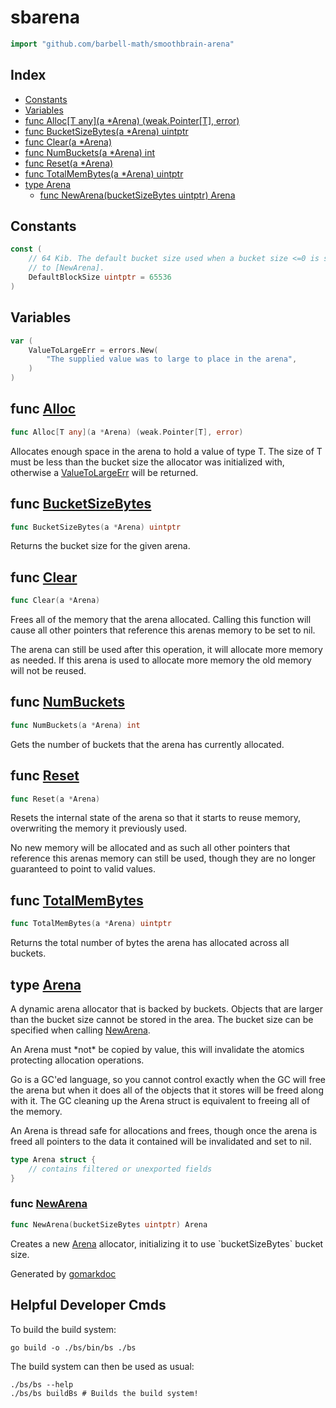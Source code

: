 <!-- gomarkdoc:embed:start -->

<!-- Code generated by gomarkdoc. DO NOT EDIT -->

# sbarena

```go
import "github.com/barbell-math/smoothbrain-arena"
```

## Index

- [Constants](<#constants>)
- [Variables](<#variables>)
- [func Alloc\[T any\]\(a \*Arena\) \(weak.Pointer\[T\], error\)](<#Alloc>)
- [func BucketSizeBytes\(a \*Arena\) uintptr](<#BucketSizeBytes>)
- [func Clear\(a \*Arena\)](<#Clear>)
- [func NumBuckets\(a \*Arena\) int](<#NumBuckets>)
- [func Reset\(a \*Arena\)](<#Reset>)
- [func TotalMemBytes\(a \*Arena\) uintptr](<#TotalMemBytes>)
- [type Arena](<#Arena>)
  - [func NewArena\(bucketSizeBytes uintptr\) Arena](<#NewArena>)


## Constants

<a name="DefaultBlockSize"></a>

```go
const (
    // 64 Kib. The default bucket size used when a bucket size <=0 is supplied
    // to [NewArena].
    DefaultBlockSize uintptr = 65536
)
```

## Variables

<a name="ValueToLargeErr"></a>

```go
var (
    ValueToLargeErr = errors.New(
        "The supplied value was to large to place in the arena",
    )
)
```

<a name="Alloc"></a>
## func [Alloc](<https://github.com/barbell-math/smoothbrain-arena/blob/main/arena.go#L106>)

```go
func Alloc[T any](a *Arena) (weak.Pointer[T], error)
```

Allocates enough space in the arena to hold a value of type T. The size of T must be less than the bucket size the allocator was initialized with, otherwise a [ValueToLargeErr](<#ValueToLargeErr>) will be returned.

<a name="BucketSizeBytes"></a>
## func [BucketSizeBytes](<https://github.com/barbell-math/smoothbrain-arena/blob/main/arena.go#L88>)

```go
func BucketSizeBytes(a *Arena) uintptr
```

Returns the bucket size for the given arena.

<a name="Clear"></a>
## func [Clear](<https://github.com/barbell-math/smoothbrain-arena/blob/main/arena.go#L161>)

```go
func Clear(a *Arena)
```

Frees all of the memory that the arena allocated. Calling this function will cause all other pointers that reference this arenas memory to be set to nil.

The arena can still be used after this operation, it will allocate more memory as needed. If this arena is used to allocate more memory the old memory will not be reused.

<a name="NumBuckets"></a>
## func [NumBuckets](<https://github.com/barbell-math/smoothbrain-arena/blob/main/arena.go#L93>)

```go
func NumBuckets(a *Arena) int
```

Gets the number of buckets that the arena has currently allocated.

<a name="Reset"></a>
## func [Reset](<https://github.com/barbell-math/smoothbrain-arena/blob/main/arena.go#L145>)

```go
func Reset(a *Arena)
```

Resets the internal state of the arena so that it starts to reuse memory, overwriting the memory it previously used.

No new memory will be allocated and as such all other pointers that reference this arenas memory can still be used, though they are no longer guaranteed to point to valid values.

<a name="TotalMemBytes"></a>
## func [TotalMemBytes](<https://github.com/barbell-math/smoothbrain-arena/blob/main/arena.go#L99>)

```go
func TotalMemBytes(a *Arena) uintptr
```

Returns the total number of bytes the arena has allocated across all buckets.

<a name="Arena"></a>
## type [Arena](<https://github.com/barbell-math/smoothbrain-arena/blob/main/arena.go#L42-L49>)

A dynamic arena allocator that is backed by buckets. Objects that are larger than the bucket size cannot be stored in the area. The bucket size can be specified when calling [NewArena](<#NewArena>).

An Arena must \*not\* be copied by value, this will invalidate the atomics protecting allocation operations.

Go is a GC'ed language, so you cannot control exactly when the GC will free the arena but when it does all of the objects that it stores will be freed along with it. The GC cleaning up the Arena struct is equivalent to freeing all of the memory.

An Arena is thread safe for allocations and frees, though once the arena is freed all pointers to the data it contained will be invalidated and set to nil.

```go
type Arena struct {
    // contains filtered or unexported fields
}
```

<a name="NewArena"></a>
### func [NewArena](<https://github.com/barbell-math/smoothbrain-arena/blob/main/arena.go#L74>)

```go
func NewArena(bucketSizeBytes uintptr) Arena
```

Creates a new [Arena](<#Arena>) allocator, initializing it to use \`bucketSizeBytes\` bucket size.

Generated by [gomarkdoc](<https://github.com/princjef/gomarkdoc>)


<!-- gomarkdoc:embed:end -->

## Helpful Developer Cmds

To build the build system:

```
go build -o ./bs/bin/bs ./bs
```

The build system can then be used as usual:

```
./bs/bs --help
./bs/bs buildBs # Builds the build system!
```
